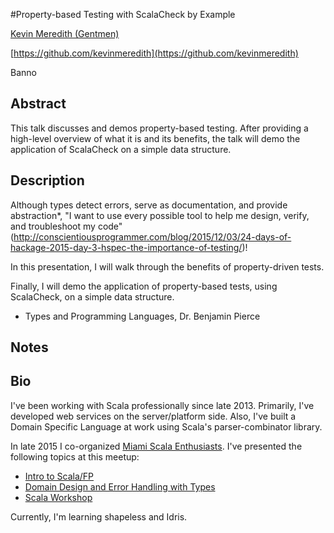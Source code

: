 #Property-based Testing with ScalaCheck by Example

[Kevin Meredith (Gentmen)](http://twitter.com/Gentmen)

[https://github.com/kevinmeredith](https://github.com/kevinmeredith)

Banno

## Abstract

This talk discusses and demos property-based testing. After providing a high-level overview of what it is and its benefits, the talk will demo the application of ScalaCheck on a simple data structure.

## Description

Although types detect errors, serve as documentation, and provide abstraction*, "I want to use every possible tool to help me design, verify, and troubleshoot my code" (http://conscientiousprogrammer.com/blog/2015/12/03/24-days-of-hackage-2015-day-3-hspec-the-importance-of-testing/)!

In this presentation, I will walk through the benefits of property-driven tests. 

Finally, I will demo the application of property-based tests, using ScalaCheck, on a simple data structure.

* Types and Programming Languages, Dr. Benjamin Pierce

## Notes



## Bio
  
I've been working with Scala professionally since late 2013. Primarily, I've developed web services on the server/platform side. Also, I've built a Domain Specific Language at work using Scala's parser-combinator library.

In late 2015 I co-organized [Miami Scala Enthusiasts](https://www.meetup.com/Miami-Scala-Enthusiasts). I've presented the following topics at this meetup:

* [Intro to Scala/FP ](http://www.meetup.com/Miami-Scala-Enthusiasts/events/230869024/)
* [Domain Design and Error Handling with Types](https://www.meetup.com/Miami-Scala-Enthusiasts/events/234696961/)
* [Scala Workshop](https://www.meetup.com/Miami-Scala-Enthusiasts/events/235444639/)

Currently, I'm learning shapeless and Idris.
